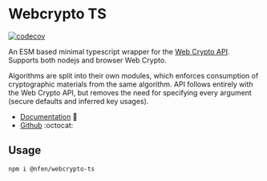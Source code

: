 # Webcrypto TS

[![codecov](https://codecov.io/gh/nealfennimore/webcrypto-ts/branch/main/graph/badge.svg?token=DGUV5J0QPR)](https://codecov.io/gh/nealfennimore/webcrypto-ts)

An ESM based minimal typescript wrapper for the [Web Crypto API](https://developer.mozilla.org/en-US/docs/Web/API/Web_Crypto_API). Supports both nodejs and browser Web Crypto.

Algorithms are split into their own modules, which enforces consumption of cryptographic materials from the same algorithm. API follows entirely with the Web Crypto API, but removes the need for specifying every argument (secure defaults and inferred key usages).

-   [Documentation](https://neal.codes/webcrypto-ts/) 📖
-   [Github](https://github.com/nealfennimore/webcrypto-ts) :octocat:

## Usage

```sh
npm i @nfen/webcrypto-ts
```
